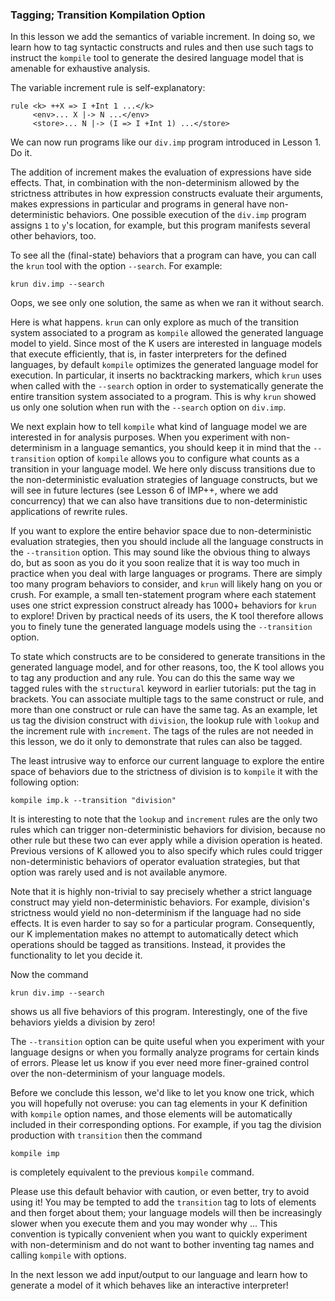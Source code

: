 <!-- Copyright (c) 2010-2016 K Team. All Rights Reserved. -->

### Tagging; Transition Kompilation Option

In this lesson we add the semantics of variable increment.  In doing so, we
learn how to tag syntactic constructs and rules and then use such tags to
instruct the `kompile` tool to generate the desired language model that is
amenable for exhaustive analysis.

The variable increment rule is self-explanatory:

    rule <k> ++X => I +Int 1 ...</k>
         <env>... X |-> N ...</env>
         <store>... N |-> (I => I +Int 1) ...</store>

We can now run programs like our `div.imp` program introduced in Lesson 1.
Do it.

The addition of increment makes the evaluation of expressions have side
effects.  That, in combination with the non-determinism allowed by the
strictness attributes in how expression constructs evaluate their
arguments, makes expressions in particular and programs in general have
non-deterministic behaviors.  One possible execution of the `div.imp` program
assigns `1` to `y`'s location, for example, but this program manifests several
other behaviors, too.

To see all the (final-state) behaviors that a program can have, you can call
the `krun` tool with the option `--search`.  For example:

    krun div.imp --search

Oops, we see only one solution, the same as when we ran it without search.

Here is what happens.  `krun` can only explore as much of the transition
system associated to a program as `kompile` allowed the generated language
model to yield.  Since most of the K users are interested in language models
that execute efficiently, that is, in faster interpreters for the defined
languages, by default `kompile` optimizes the generated language model for
execution.  In particular, it inserts no backtracking markers, which `krun`
uses when called with the `--search` option in order to systematically generate
the entire transition system associated to a program.  This is why `krun`
showed us only one solution when run with the `--search` option on `div.imp`.

We next explain how to tell `kompile` what kind of language model we are
interested in for analysis purposes.  When you experiment with non-determinism
in a language semantics, you should keep it in mind that the `--transition`
option of `kompile` allows you to configure what counts as a transition in
your language model.  We here only discuss transitions due to the
non-deterministic evaluation strategies of language constructs, but we will
see in future lectures (see Lesson 6 of IMP++, where we add concurrency) that
we can also have transitions due to non-deterministic applications of rewrite
rules.

If you want to explore the entire behavior space due to non-deterministic
evaluation strategies, then you should include all the language constructs 
in the `--transition` option.  This may sound like the obvious thing to
always do, but as soon as you do it you soon realize that it is way too much
in practice when you deal with large languages or programs.  There are simply
too many program behaviors to consider, and `krun` will likely hang
on you or crush.  For example, a small ten-statement program where each
statement uses one strict expression construct already has 1000+ behaviors for
`krun` to explore!  Driven by practical needs of its users, the K tool
therefore allows you to finely tune the generated language models using the
`--transition` option.

To state which constructs are to be considered to generate transitions in the
generated language model, and for other reasons, too, the K tool allows you to
tag any production and any rule.  You can do this the same way we tagged
rules with the `structural` keyword in earlier tutorials: put the tag in
brackets.  You can associate multiple tags to the same construct or rule, and
more than one construct or rule can have the same tag.  As an example, let us
tag the division construct with `division`, the lookup rule with `lookup` and
the increment rule with `increment`.  The tags of the rules are not needed
in this lesson, we do it only to demonstrate that rules can also be tagged.

The least intrusive way to enforce our current language to explore the
entire space of behaviors due to the strictness of division is to `kompile` it
with the following option:

    kompile imp.k --transition "division"

It is interesting to note that the `lookup` and `increment` rules are the only
two rules which can trigger non-deterministic behaviors for division, because
no other rule but these two can ever apply while a division operation is
heated.  Previous versions of K allowed you to also specify which rules could
trigger non-deterministic behaviors of operator evaluation strategies,
but that option was rarely used and is not available anymore.

Note that it is highly non-trivial to say precisely whether a strict language
construct may yield non-deterministic behaviors.  For example, division's
strictness would yield no non-determinism if the language had no side effects.
It is even harder to say so for a particular program.  Consequently, our K
implementation makes no attempt to automatically detect which operations
should be tagged as transitions.  Instead, it provides the functionality to
let you decide it.

Now the command

    krun div.imp --search

shows us all five behaviors of this program.  Interestingly, one
of the five behaviors yields a division by zero!

The `--transition` option can be quite useful when you experiment with your
language designs or when you formally analyze programs for certain kinds of
errors.  Please let us know if you ever need more finer-grained control over
the non-determinism of your language models.

Before we conclude this lesson, we'd like to let you know one trick, which
you will hopefully not overuse: you can tag elements in your K definition with
`kompile` option names, and those elements will be automatically included in
their corresponding options.  For example, if you tag the division production
with `transition` then the command 

    kompile imp

is completely equivalent to the previous `kompile` command.

Please use this default behavior with caution, or even better, try to avoid
using it!  You may be tempted to add the `transition` tag to lots of elements
and then forget about them; your language models will then be increasingly slower
when you execute them and you may wonder why ...  This convention is typically
convenient when you want to quickly experiment with non-determinism and do not
want to bother inventing tag names and calling `kompile` with options.

In the next lesson we add input/output to our language and learn how to
generate a model of it which behaves like an interactive interpreter!
